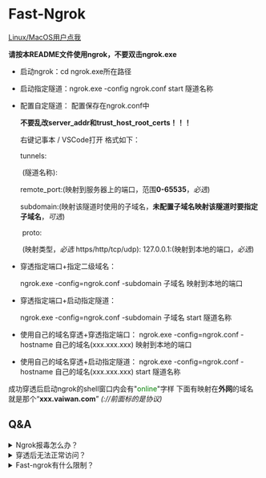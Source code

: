 # Fast-Ngrok

[Linux/MacOS用户点我](https://github.com)

**请按本README文件使用ngrok，不要双击ngrok.exe**

- 启动ngrok：cd ngrok.exe所在路径

- 启动指定隧道：ngrok.exe -config ngrok.conf start 隧道名称

- 配置自定隧道：
  配置保存在ngrok.conf中
  
  **不要乱改server_addr和trust_host_root_certs！！！**

  右键记事本 / VSCode打开
  格式如下：
  
  tunnels:
  
  ​    (隧道名称):
  
  ​        remote_port:(映射到服务器上的端口，范围**0-65535**，*必选*)
  
  ​        subdomain:(映射该隧道时使用的子域名，**未配置子域名映射该隧道时要指定子域名**，*可选*)
  
  ​        proto:
  
  ​            (映射类型，*必选*  https/http/tcp/udp): 127.0.0.1:(映射到本地的端口，*必选*)
  
- 穿透指定端口+指定二级域名：

  ngrok.exe -config=ngrok.conf -subdomain 子域名 映射到本地的端口

- 穿透指定端口+启动指定隧道：

  ngrok.exe -config=ngrok.conf -subdomain 子域名 start 隧道名称

- 使用自己的域名穿透+穿透指定端口：
  ngrok.exe -config=ngrok.conf -hostname 自己的域名(xxx.xxx.xxx) 映射到本地的端口

- 使用自己的域名穿透+启动指定隧道：
  ngrok.exe -config=ngrok.conf -hostname 自己的域名(xxx.xxx.xxx) start 隧道名称

成功穿透后启动ngrok的shell窗口内会有"<font color=#008000 >online</font>"字样
下面有映射在**外网**的域名 就是那个“**xxx.vaiwan.com**”
*(://前面标的是协议)*

## Q&A

<details>
    <summary>Ngrok报毒怎么办？</summary>
    <strong>！！！使用Ngrok前先将ngrok.exe添加到杀毒软件的信任区里(白名单)，本程序没有任何后门！！！</strong>
    <p>如果您怀疑fast-ngrok项目内的ngrok.exe有后门，请自行检查src文件夹内的源码，没有进行任何代码混淆，如果仍然有疑虑请自行编译</p>
    <a href="https://github.com/inconshreveable/ngrok">点我查看ngrok1.7开放源代码本尊</a>
</details>

<details>
    <summary>穿透后无法正常访问？</summary>
    <p>1.可能是您的子域名被占用了，请更换子域名(使用自定义域名的请检查解析)</p>
    <p>2.检查您映射的协议和端口</p>
    <p>3.使用自定义域名的请先<strong>在工信部备案</strong>！！！(映射服务器使用阿里云国内线路服务器，所以要备案)</p>
</details>

<details>
    <summary>Fast-ngrok有什么限制？</summary>
    <p>正常使用的情况下，Fast-ngrok不对用户的流量/带宽/会话时间/子域名/映射端口作任何限制</p>
    <strong>但以下情况例外:</strong>
    <p>1. 3小时内单ip任意隧道上/下行带宽总计超过2GB，将对此ip所有隧道上/下行带宽限制为2Mbps，持续48小时</p>
    <p>2. 15分钟内单ip所有隧道上/下行带宽总计超过2GB，封禁此ip，持续72小时，并强制关闭所有隧道</p>
    <p>3. 搭建任意非法站点，封禁此ip，持续2021年</p>
</details>

